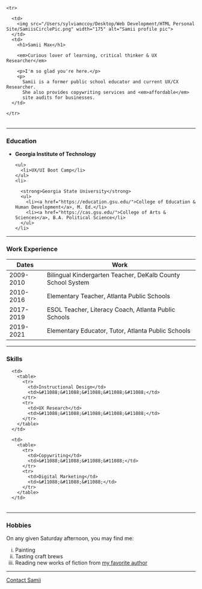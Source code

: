 <!DOCTYPE html>
<html lang="en" dir="ltr">

<head>
  <meta charset="utf-8">
  <meta name="description" content="Samii is an incredibly intelligent,
  curious lover of learning who wants to help you improve your business
  through UX Research, website audits and copywriting services.">
  <title>
    Samii's Personal Site
  </title>
</head>

<body>
  <table cellspacing="40">

    <tr>

      <td>
        <img src="/Users/sylviamccoy/Desktop/Web Development/HTML Personal Site/SamiisCirclePic.png" width="175" alt="Samii profile pic">
      </td>
      <td>
        <h1>Samii Max</h1>

        <em>Curious lover of learning, critical thinker & UX Researcher</em>

        <p>I'm so glad you're here.</p>
        <p>
          Samii is a former public school educator and current UX/CX Researcher.
          She also provides copywriting services and <em>affordable</em>
          site audits for businesses.
      </td>

    </tr>

  </table>

  <hr size="2" />
  <h3>Education</h3>
  <p>
  <ul>
    <li><strong>Georgia Institute of Technology</strong></li>

    <ul>
      <li>UX/UI Boot Camp</li>
    </ul>
    <li>

      <strong>Georgia State University</strong>
      <ul>
        <li><a href="https://education.gsu.edu/">College of Education & Human Development</a>, M. Ed.</li>
        <li><a href="https://cas.gsu.edu/">College of Arts & Sciences</a>, B.A. Political Science</li>
      </ul>
    </li>

  </ul>
  </p>
<hr size="3">
  <h3> Work Experience</h3>
  <p>
  <table cellspacing="15">
    <thead>
      <th>
        Dates
      </th>
      <th>
        Work
      </th>
    </thead>
    <tbody>
      <tr>
        <td>
          2009-2010
        </td>
        <td>
          Bilingual Kindergarten Teacher, DeKalb County School System
        </td>
      </tr>
      <tr>
        <td>
          2010-2016
        </td>
        <td>
          Elementary Teacher, Atlanta Public Schools
        </td>
      </tr>
      <tr>
        <td>
          2017-2019
        </td>
        <td>
          ESOL Teacher, Literacy Coach, Atlanta Public Schools
        </td>
      </tr>
      <tr>
        <td>
          2019-2021
        </td>
        <td>
          Elementary Educator, Tutor, Atlanta Public Schools
        </td>
      </tr>
    </tbody>
  </table>
  </p>
  <hr size="3">

  <h3> Skills</h3>
  <table cellspacing="20">

      <td>
        <table>
          <tr>
            <td>Instructional Design</td>
            <td>&#11088;&#11088;&#11088;&#11088;&#11088;</td>
          </tr>
          <tr>
            <td>UX Research</td>
            <td>&#11088;&#11088;&#11088;&#11088;&#11088;</td>
          </tr>
        </table>
      </td>

      <td>
        <table>
          <tr>
            <td>Copywriting</td>
            <td>&#11088;&#11088;&#11088;&#11088;</td>
          </tr>
          <tr>
            <td>Digital Marketing</td>
            <td>&#11088;&#11088;&#11088;</td>
          </tr>
        </table>
      </td>
  </table>

<hr size="3">

  <h3>Hobbies</h3>
  <p>
    On any given Saturday afternoon, you may find me:
  <ol type="i">
    <li>
      Painting
    </li>
    <li>
      Tasting craft brews
    </li>
    <li>
      Reading new works of fiction from <a href="https://bryantwiley.wordpress.com/">my favorite author</a>
    </li>
  </ol>
  </p>

<hr size="3">

  <p>
    <a href="https://github.com/smccoy01/cv/blob/main/Contact-Me.html">Contact Samii</a>
  </p>
</body>

</html>
